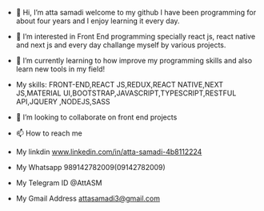 - 👋 Hi, I’m atta samadi welcome to my github I have been programming for about four years and I enjoy learning it every day.
- 👀 I’m interested in Front End  programming specially react js, react native and next js and every day challange myself by various projects.
- 🌱 I’m currently learning to how improve my programming skills and also learn new tools in my field!
- My skills: FRONT-END,REACT JS,REDUX,REACT NATIVE,NEXT JS,MATERIAL UI,BOOTSTRAP,JAVASCRIPT,TYPESCRIPT,RESTFUL API,JQUERY ,NODEJS,SASS

- 💞️ I’m looking to collaborate on front end projects 
- 📫 How to reach me 
- My linkdin www.linkedin.com/in/atta-samadi-4b8112224
- My Whatsapp 989142782009(09142782009)
- My Telegram ID @AttASM
- My Gmail Address attasamadi3@gmail.com 

<!---
atta-design/atta-design is a ✨ special ✨ repository because its `README.md` (this file) appears on your GitHub profile.
You can click the Preview link to take a look at your changes.
--->
